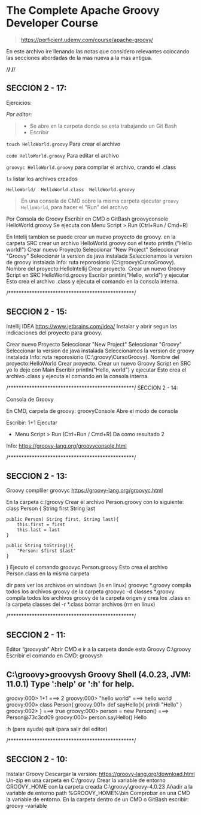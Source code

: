 # The Complete Apache Groovy Developer Course
>https://perficient.udemy.com/course/apache-groovy/
 
 En este archivo ire llenando las notas que considero relevantes colocando las secciones abordadas de la mas nueva a la mas antigua.
 
 /************************************************/
 /************************************************/
 
## SECCION 2 - 17:
 Ejercicios:
 
 *Por editor:*
 
>* Se abre en la carpeta donde se esta trabajando un Git Bash
>* Escribir
>  
  `touch HelloWorld.groovy` Para crear el archivo
 
  `code HelloWorld.groovy` Para editar el archivo
 
  `groovyc HelloWorld.groovy` para compilar el archivo, crando el .class
 
  `ls`  listar los archivos creados
 
  `HelloWorld/  HelloWorld.class  HelloWorld.groovy`
>
>En una consola de CMD sobre la misma carpeta ejecutar `groovy HelloWorld`, para hacer el "Run" del archivo
 
 
 Por Consola de Groovy
 Escribir en CMD o GitBash
 	groovyconsole HelloWorld.groovy
 Se ejecuta con Menu Script > Run  (Ctrl+Run / Cmd+R) 
 
 En Intelij tambien se puede crear un nuevo proyecto de groovy.
 en la carpeta SRC crear un archivo HelloWorld.groovy  con el texto 
 	println ("Hello world!")
 Crear nuevo Proyecto
 Seleccionar "New Project"
 Seleccionar "Groovy"
 Seleccionar la version de java instalada 
 Seleccionamos la version de groovy  instalada 
 Info: ruta reporosiorio (C:\groovy\CursoGroovy).
 Nombre del proyecto:HelloIntellij
 Crear proyecto.
 Crear un nuevo Groovy Script en SRC HelloWorld.groovy
 Escribir println("Hello, world") y ejecutar
      Esto crea el archivo .class y ejecuta el comando en la consola interna.
 
 
 /************************************************/
## SECCION 2 - 15:
  
 Intellij IDEA
 https://www.jetbrains.com/idea/
 Instalar y abrir segun las indicaciones del proyecto para groovy. 
 
 Crear nuevo Proyecto
 Seleccionar "New Project"
 Seleccionar "Groovy"
 Seleccionar la version de java instalada 
 Seleccionamos la version de groovy  instalada 
 Info: ruta reporosiorio (C:\groovy\CursoGroovy).
 Nombre del proyecto:HelloWorld
 Crear proyecto.
 Crear un nuevo Groovy Script en SRC yo lo deje con Main
 Escribir println("Hello, world") y ejecutar
      Esto crea el archivo .class y ejecuta el comando en la consola interna.
 
 /************************************************/
 SECCION 2 - 14:
 
 Consola de Groovy
 
 En CMD, carpeta de groovy:
 	groovyConsole 
      Abre el modo de consola
 
 Escribir:  1+1
 Ejecutar
  - Menu Script > Run  (Ctrl+Run / Cmd+R) 
  Da como resultado 2
  
 Info: https://groovy-lang.org/groovyconsole.html 
 
 /************************************************/
## SECCION 2 - 13: 
 
 Groovy compliler groovyc
 https://groovy-lang.org/groovyc.html
 
 En la carpeta c:/groovy
 Crear el archivo Person.groovy con lo siguiente:
 class Person { 
 	String first
 	String last
  	
 	public Person( String first, String last){
 		this.first = first
 		this.last = last
 	}
 	
 	public String toString(){
 		"Person: $first $last"
 	}
 }
 Ejecuto el comando 
 groovyc Person.groovy 
 	Esto crea el archivo Person.class en la misma carpeta 
 
 dir para ver los archivos en windows (ls en linux)
 groovyc *.groovy compila todos los archivos groovy de la carpeta
 groovyc -d classes *.groovy compila todos los archivos groovy de la carpeta origen y crea los .class en la carpeta classes
 del -r *.class  borrar archivos (rm en linux)
 
 
 /************************************************/
## SECCION 2 - 11:
 
 Editor  “groovysh”
 Abrir CMD  e ir a la carpeta donde esta Groovy
 C:\groovy
 Escribir el comando en CMD:
 groovysh  
 
 C:\groovy>groovysh
 Groovy Shell (4.0.23, JVM: 11.0.1)
 Type ':help' or ':h' for help.
 -------------------------------------------------------------------------------
 groovy:000> 1+1
 ===> 2
 groovy:000> "hello world"
 ===> hello world
 groovy:000> class Person{
 groovy:001> def sayHello(){ printli "Hello" }
 groovy:002> }
 ===> true
 groovy:000> person = new Person()
 ===> Person@73c3cd09
 groovy:000> person.sayHello()
 Hello
 
 :h (para ayuda)
 quit (para salir del editor)

 /************************************************/
## SECCION 2 - 10:
 Instalar Groovy
 Descargar la versión: https://groovy-lang.org/download.html
 Un-zip en una carpeta en 
 	C:/groovy
 Crear la variable de entorno GROOVY_HOME con la carpeta creada 
 	C:\groovy\groovy-4.0.23
 Añadir a la variable de entorno path 
 	%GROOVY_HOME%\bin
 Comprobar en una CMD la variable de entorno. En la carpeta dentro de un CMD o GitBash escribir:
 	groovy -variable
